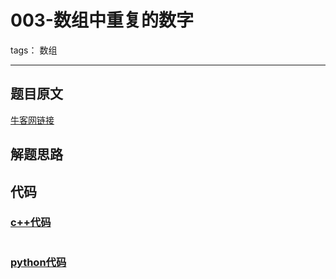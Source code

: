 # 003-数组中重复的数字

tags： 数组

---

## 题目原文

[牛客网链接]()



## 解题思路



## 代码

### [c++代码](./src/cpp/003-数组中重复的数字.cpp)

```c++

```

### [python代码](./src/python/003-数组中重复的数字.py)

```python

```
